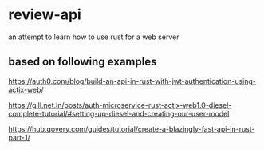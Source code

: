 # review-api

an attempt to learn how to use rust for a web server

## based on following examples

https://auth0.com/blog/build-an-api-in-rust-with-jwt-authentication-using-actix-web/

https://gill.net.in/posts/auth-microservice-rust-actix-web1.0-diesel-complete-tutorial/#setting-up-diesel-and-creating-our-user-model

https://hub.qovery.com/guides/tutorial/create-a-blazingly-fast-api-in-rust-part-1/
